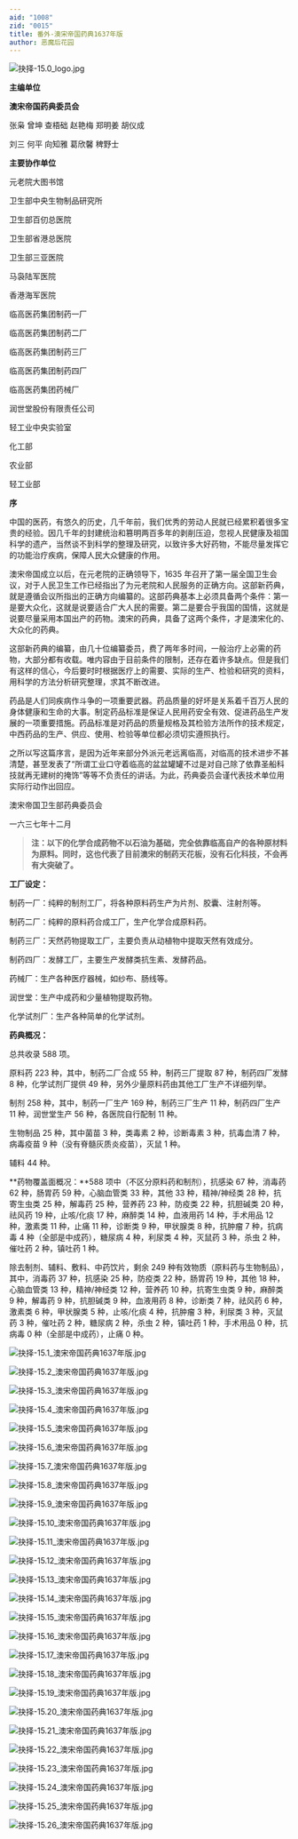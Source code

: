```yaml
---
aid: "1008"
zid: "0015"
title: 番外-澳宋帝国药典1637年版
author: 恶魔后花园
---
```


![抉择-15.0_logo.jpg](/1008/抉择-15.0_logo.jpg)

**主编单位**

**澳宋帝国药典委员会**

张枭 曾坤 查梧础 赵艳梅 郑明姜 胡仪成

刘三 何平 向知雅 葛欣馨 稗野士

**主要协作单位**

元老院大图书馆

卫生部中央生物制品研究所

卫生部百仞总医院

卫生部省港总医院

卫生部三亚医院

马袅陆军医院

香港海军医院

临高医药集团制药一厂

临高医药集团制药二厂

临高医药集团制药三厂

临高医药集团制药四厂

临高医药集团药械厂

润世堂股份有限责任公司

轻工业中央实验室

化工部

农业部

轻工业部

**序**

中国的医药，有悠久的历史，几千年前，我们优秀的劳动人民就已经累积着很多宝贵的经验。因几千年的封建统治和篡明两百多年的剥削压迫，忽视人民健康及祖国科学的遗产，当然谈不到科学的整理及研究，以致许多大好药物，不能尽量发挥它的功能治疗疾病，保障人民大众健康的作用。

澳宋帝国成立以后，在元老院的正确领导下，1635 年召开了第一届全国卫生会议，对于人民卫生工作已经指出了为元老院和人民服务的正确方向。这部新药典，就是遵循会议所指出的正确方向编纂的。这部药典基本上必须具备两个条件：第一是要大众化，这就是说要适合广大人民的需要。第二是要合乎我国的国情，这就是说要尽量采用本国出产的药物。澳宋的药典，具备了这两个条件，才是澳宋化的、大众化的药典。

这部新药典的编纂，由几十位编纂委员，费了两年多时间，一般治疗上必需的药物，大部分都有收载。唯内容由于目前条件的限制，还存在着许多缺点。但是我们有这样的信心，今后要时时根据医疗上的需要、实际的生产、检验和研究的资料，用科学的方法分析研究整理，求其不断改进。

药品是人们同疾病作斗争的一项重要武器。药品质量的好坏是关系着千百万人民的身体健康和生命的大事。制定药品标准是保证人民用药安全有效、促进药品生产发展的一项重要措施。药品标准是对药品的质量规格及其检验方法所作的技术规定，中西药品的生产、供应、使用、检验等单位都必须切实遵照执行。

之所以写这篇序言，是因为近年来部分外派元老远离临高，对临高的技术进步不甚清楚，甚至发表了“所谓工业口守着临高的盆盆罐罐不过是对自己除了依靠圣船科技就再无建树的掩饰”等等不负责任的讲话。为此，药典委员会谨代表技术单位用实际行动作出回应。

澳宋帝国卫生部药典委员会

一六三七年十二月

> **注：以下的化学合成药物不以石油为基础，完全依靠临高自产的各种原材料为原料。同时，这也代表了目前澳宋的制药天花板，没有石化科技，不会再有大突破了。**

**工厂设定：**

制药一厂：纯粹的制剂工厂，将各种原料药生产为片剂、胶囊、注射剂等。

制药二厂：纯粹的原料药合成工厂，生产化学合成原料药。

制药三厂：天然药物提取工厂，主要负责从动植物中提取天然有效成分。

制药四厂：发酵工厂，主要生产发酵类抗生素、发酵药品。

药械厂：生产各种医疗器械，如纱布、肠线等。

润世堂：生产中成药和少量植物提取药物。

化学试剂厂：生产各种简单的化学试剂。

**药典概况：**

总共收录 588 项。

原料药 223 种，其中，制药二厂合成 55 种，制药三厂提取 87 种，制药四厂发酵 8 种，化学试剂厂提供 49 种，另外少量原料药由其他工厂生产不详细列举。

制剂 258 种，其中，制药一厂生产 169 种，制药三厂生产 11 种，制药四厂生产 11 种，润世堂生产 56 种，各医院自行配制 11 种。

生物制品 25 种，其中菌苗 3 种，类毒素 2 种，诊断毒素 3 种，抗毒血清 7 种，病毒疫苗 9 种（没有脊髓灰质炎疫苗），灭鼠 1 种。

辅料 44 种。

**药物覆盖面概况：**588 项中（不区分原料药和制剂），抗感染 67 种，消毒药 62 种，肠胃药 59 种，心脑血管类 33 种，其他 33 种，精神/神经类 28 种，抗寄生虫类 25 种，解毒药 25 种，营养药 23 种，防疫类 22 种，抗胆碱类 20 种，祛风药 19 种，止咳/化痰 17 种，麻醉类 14 种，血液用药 14 种，手术用品 12 种，激素类 11 种，止痛 11 种，诊断类 9 种，甲状腺类 8 种，抗肿瘤 7 种，抗病毒 4 种（全部是中成药），糖尿病 4 种，利尿类 4 种，灭鼠药 3 种，杀虫 2 种，催吐药 2 种，镇吐药 1 种。

除去制剂、辅料、敷料、中药饮片，剩余 249 种有效物质（原料药与生物制品），其中，消毒药 37 种，抗感染 25 种，防疫类 22 种，肠胃药 19 种，其他 18 种，心脑血管类 13 种，精神/神经类 12 种，营养药 10 种，抗寄生虫类 9 种，麻醉类 9 种，解毒药 9 种，抗胆碱类 9 种，血液用药 8 种，诊断类 7 种，祛风药 6 种，激素类 6 种，甲状腺类 5 种，止咳/化痰 4 种，抗肿瘤 3 种，利尿类 3 种，灭鼠药 3 种，催吐药 2 种，糖尿病 2 种，杀虫 2 种，镇吐药 1 种，手术用品 0 种，抗病毒 0 种（全部是中成药），止痛 0 种。

![抉择-15.1_澳宋帝国药典1637年版.jpg](/1008/抉择-15.1_澳宋帝国药典1637年版.jpg)

![抉择-15.2_澳宋帝国药典1637年版.jpg](/1008/抉择-15.2_澳宋帝国药典1637年版.jpg)

![抉择-15.3_澳宋帝国药典1637年版.jpg](/1008/抉择-15.3_澳宋帝国药典1637年版.jpg)

![抉择-15.4_澳宋帝国药典1637年版.jpg](/1008/抉择-15.4_澳宋帝国药典1637年版.jpg)

![抉择-15.5_澳宋帝国药典1637年版.jpg](/1008/抉择-15.5_澳宋帝国药典1637年版.jpg)

![抉择-15.6_澳宋帝国药典1637年版.jpg](/1008/抉择-15.6_澳宋帝国药典1637年版.jpg)

![抉择-15.7_澳宋帝国药典1637年版.jpg](/1008/抉择-15.7_澳宋帝国药典1637年版.jpg)

![抉择-15.8_澳宋帝国药典1637年版.jpg](/1008/抉择-15.8_澳宋帝国药典1637年版.jpg)

![抉择-15.9_澳宋帝国药典1637年版.jpg](/1008/抉择-15.9_澳宋帝国药典1637年版.jpg)

![抉择-15.10_澳宋帝国药典1637年版.jpg](/1008/抉择-15.10_澳宋帝国药典1637年版.jpg)

![抉择-15.11_澳宋帝国药典1637年版.jpg](/1008/抉择-15.11_澳宋帝国药典1637年版.jpg)

![抉择-15.12_澳宋帝国药典1637年版.jpg](/1008/抉择-15.12_澳宋帝国药典1637年版.jpg)

![抉择-15.13_澳宋帝国药典1637年版.jpg](/1008/抉择-15.13_澳宋帝国药典1637年版.jpg)

![抉择-15.14_澳宋帝国药典1637年版.jpg](/1008/抉择-15.14_澳宋帝国药典1637年版.jpg)

![抉择-15.15_澳宋帝国药典1637年版.jpg](/1008/抉择-15.15_澳宋帝国药典1637年版.jpg)

![抉择-15.16_澳宋帝国药典1637年版.jpg](/1008/抉择-15.16_澳宋帝国药典1637年版.jpg)

![抉择-15.17_澳宋帝国药典1637年版.jpg](/1008/抉择-15.17_澳宋帝国药典1637年版.jpg)

![抉择-15.18_澳宋帝国药典1637年版.jpg](/1008/抉择-15.18_澳宋帝国药典1637年版.jpg)

![抉择-15.19_澳宋帝国药典1637年版.jpg](/1008/抉择-15.19_澳宋帝国药典1637年版.jpg)

![抉择-15.20_澳宋帝国药典1637年版.jpg](/1008/抉择-15.20_澳宋帝国药典1637年版.jpg)

![抉择-15.21_澳宋帝国药典1637年版.jpg](/1008/抉择-15.21_澳宋帝国药典1637年版.jpg)

![抉择-15.22_澳宋帝国药典1637年版.jpg](/1008/抉择-15.22_澳宋帝国药典1637年版.jpg)

![抉择-15.23_澳宋帝国药典1637年版.jpg](/1008/抉择-15.23_澳宋帝国药典1637年版.jpg)

![抉择-15.24_澳宋帝国药典1637年版.jpg](/1008/抉择-15.24_澳宋帝国药典1637年版.jpg)

![抉择-15.25_澳宋帝国药典1637年版.jpg](/1008/抉择-15.25_澳宋帝国药典1637年版.jpg)

![抉择-15.26_澳宋帝国药典1637年版.jpg](/1008/抉择-15.26_澳宋帝国药典1637年版.jpg)
